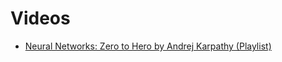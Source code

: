 # Videos
- [Neural Networks: Zero to Hero by Andrej Karpathy (Playlist)](https://www.youtube.com/playlist?list=PLAqhIrjkxbuWI23v9cThsA9GvCAUhRvKZ)